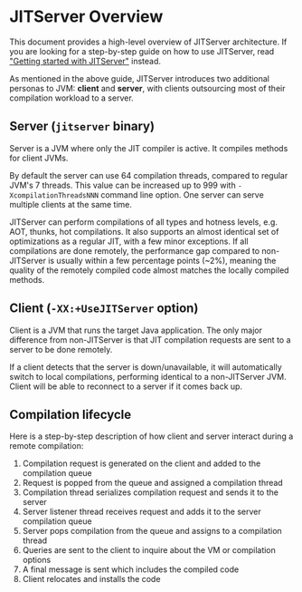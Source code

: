<!--
Copyright (c) 2018, 2021 IBM Corp. and others

This program and the accompanying materials are made available under
the terms of the Eclipse Public License 2.0 which accompanies this
distribution and is available at https://www.eclipse.org/legal/epl-2.0/
or the Apache License, Version 2.0 which accompanies this distribution and
is available at https://www.apache.org/licenses/LICENSE-2.0.

This Source Code may also be made available under the following
Secondary Licenses when the conditions for such availability set
forth in the Eclipse Public License, v. 2.0 are satisfied: GNU
General Public License, version 2 with the GNU Classpath
Exception [1] and GNU General Public License, version 2 with the
OpenJDK Assembly Exception [2].

[1] https://www.gnu.org/software/classpath/license.html
[2] https://openjdk.org/legal/assembly-exception.html

SPDX-License-Identifier: EPL-2.0 OR Apache-2.0 OR GPL-2.0 WITH Classpath-exception-2.0 OR LicenseRef-GPL-2.0 WITH Assembly-exception
-->

# JITServer Overview

This document provides a high-level overview of JITServer architecture.
If you are looking for a step-by-step guide on how to use JITServer, read ["Getting started with JITServer"](Usage.md) instead.

As mentioned in the above guide, JITServer introduces two additional personas to JVM: **client** and **server**, with clients outsourcing most of their compilation workload to a server.

## Server (`jitserver` binary)

Server is a JVM where only the JIT compiler is active. It compiles methods for client JVMs.

By default the server can use 64 compilation threads, compared to regular JVM's 7 threads. This value can be increased up to 999 with `-XcompilationThreadsNNN` command line option. One server can serve multiple clients at the same time.

JITServer can perform compilations of all types and hotness levels, e.g. AOT, thunks, hot compilations. It also supports an almost identical set of optimizations as a regular JIT, with a few minor exceptions.
If all compilations are done remotely, the performance gap compared to non-JITServer is usually within a few percentage points (~2%), meaning the quality of the remotely compiled code almost matches the locally compiled methods.

## Client (`-XX:+UseJITServer` option)

Client is a JVM that runs the target Java application. The only major difference from non-JITServer is that JIT compilation requests are sent to a server to be done remotely.

If a client detects that the server is down/unavailable, it will automatically switch to local compilations, performing identical to a non-JITServer JVM. Client will be able to reconnect to a server if it comes back up.

## Compilation lifecycle

Here is a step-by-step description of how client and server interact during a remote compilation:

1. Compilation request is generated on the client and added to the compilation queue
2. Request is popped from the queue and assigned a compilation thread
3. Compilation thread serializes compilation request and sends it to the server
4. Server listener thread receives request and adds it to the server compilation queue
5. Server pops compilation from the queue and assigns to a compilation thread
6. Queries are sent to the client to inquire about the VM or compilation options
7. A final message is sent which includes the compiled code
8. Client relocates and installs the code
